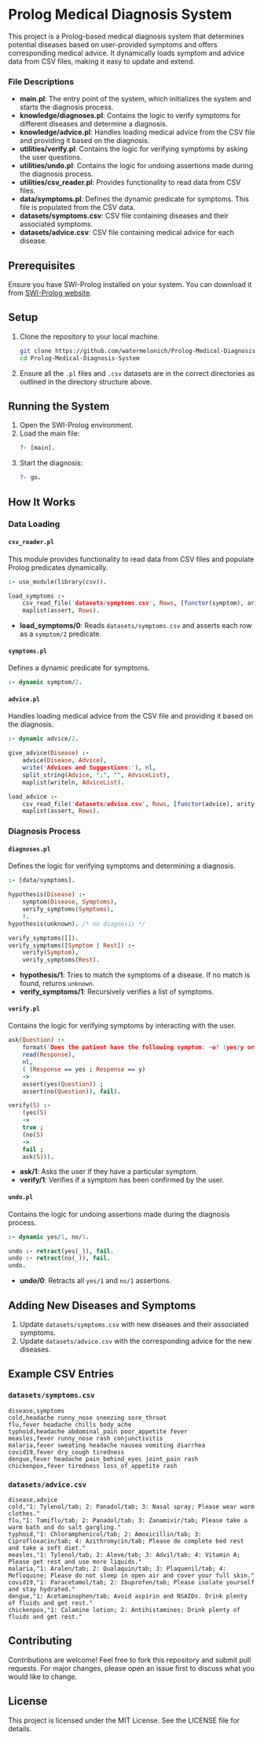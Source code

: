 # Prolog Medical Diagnosis System

This project is a Prolog-based medical diagnosis system that determines potential diseases based on user-provided symptoms and offers corresponding medical advice. It dynamically loads symptom and advice data from CSV files, making it easy to update and extend.

### File Descriptions

- **main.pl**: The entry point of the system, which initializes the system and starts the diagnosis process.
- **knowledge/diagnoses.pl**: Contains the logic to verify symptoms for different diseases and determine a diagnosis.
- **knowledge/advice.pl**: Handles loading medical advice from the CSV file and providing it based on the diagnosis.
- **utilities/verify.pl**: Contains the logic for verifying symptoms by asking the user questions.
- **utilities/undo.pl**: Contains the logic for undoing assertions made during the diagnosis process.
- **utilities/csv_reader.pl**: Provides functionality to read data from CSV files.
- **data/symptoms.pl**: Defines the dynamic predicate for symptoms. This file is populated from the CSV data.
- **datasets/symptoms.csv**: CSV file containing diseases and their associated symptoms.
- **datasets/advice.csv**: CSV file containing medical advice for each disease.

## Prerequisites

Ensure you have SWI-Prolog installed on your system. You can download it from [SWI-Prolog website](https://www.swi-prolog.org/).

## Setup

1. Clone the repository to your local machine.
    ```bash
    git clone https://github.com/watermelonich/Prolog-Medical-Diagnosis-System.git
    cd Prolog-Medical-Diagnosis-System
    ```

2. Ensure all the `.pl` files and `.csv` datasets are in the correct directories as outlined in the directory structure above.

## Running the System

1. Open the SWI-Prolog environment.
2. Load the main file:
    ```prolog
    ?- [main].
    ```
3. Start the diagnosis:
    ```prolog
    ?- go.
    ```

## How It Works

### Data Loading

#### `csv_reader.pl`

This module provides functionality to read data from CSV files and populate Prolog predicates dynamically.

```prolog
:- use_module(library(csv)).

load_symptoms :-
    csv_read_file('datasets/symptoms.csv', Rows, [functor(symptom), arity(2)]),
    maplist(assert, Rows).
```

- **load_symptoms/0**: Reads `datasets/symptoms.csv` and asserts each row as a `symptom/2` predicate.

#### `symptoms.pl`

Defines a dynamic predicate for symptoms.

```prolog
:- dynamic symptom/2.
```

#### `advice.pl`

Handles loading medical advice from the CSV file and providing it based on the diagnosis.

```prolog
:- dynamic advice/2.

give_advice(Disease) :-
    advice(Disease, Advice),
    write('Advices and Suggestions:'), nl,
    split_string(Advice, ";", "", AdviceList),
    maplist(writeln, AdviceList).

load_advice :-
    csv_read_file('datasets/advice.csv', Rows, [functor(advice), arity(2)]),
    maplist(assert, Rows).
```

### Diagnosis Process

#### `diagnoses.pl`

Defines the logic for verifying symptoms and determining a diagnosis.

```prolog
:- [data/symptoms].

hypothesis(Disease) :-
    symptom(Disease, Symptoms),
    verify_symptoms(Symptoms),
    !.
hypothesis(unknown). /* no diagnosis */

verify_symptoms([]).
verify_symptoms([Symptom | Rest]) :-
    verify(Symptom),
    verify_symptoms(Rest).
```

- **hypothesis/1**: Tries to match the symptoms of a disease. If no match is found, returns `unknown`.
- **verify_symptoms/1**: Recursively verifies a list of symptoms.

#### `verify.pl`

Contains the logic for verifying symptoms by interacting with the user.

```prolog
ask(Question) :-
    format('Does the patient have the following symptom: ~w? (yes/y or no/n) ', [Question]),
    read(Response),
    nl,
    ( (Response == yes ; Response == y)
    ->
    assert(yes(Question)) ;
    assert(no(Question)), fail).

verify(S) :-
    (yes(S)
    ->
    true ;
    (no(S)
    ->
    fail ;
    ask(S))).
```

- **ask/1**: Asks the user if they have a particular symptom.
- **verify/1**: Verifies if a symptom has been confirmed by the user.

#### `undo.pl`

Contains the logic for undoing assertions made during the diagnosis process.

```prolog
:- dynamic yes/1, no/1.

undo :- retract(yes(_)), fail.
undo :- retract(no(_)), fail.
undo.
```

- **undo/0**: Retracts all `yes/1` and `no/1` assertions.

## Adding New Diseases and Symptoms

1. Update `datasets/symptoms.csv` with new diseases and their associated symptoms.
2. Update `datasets/advice.csv` with the corresponding advice for the new diseases.

## Example CSV Entries

### `datasets/symptoms.csv`

```csv
disease,symptoms
cold,headache runny_nose sneezing sore_throat
flu,fever headache chills body_ache
typhoid,headache abdominal_pain poor_appetite fever
measles,fever runny_nose rash conjunctivitis
malaria,fever sweating headache nausea vomiting diarrhea
covid19,fever dry_cough tiredness
dengue,fever headache pain_behind_eyes joint_pain rash
chickenpox,fever tiredness loss_of_appetite rash
```

### `datasets/advice.csv`

```csv
disease,advice
cold,"1: Tylenol/tab; 2: Panadol/tab; 3: Nasal spray; Please wear warm clothes."
flu,"1: Tamiflu/tab; 2: Panadol/tab; 3: Zanamivir/tab; Please take a warm bath and do salt gargling."
typhoid,"1: Chloramphenicol/tab; 2: Amoxicillin/tab; 3: Ciprofloxacin/tab; 4: Azithromycin/tab; Please do complete bed rest and take a soft diet."
measles,"1: Tylenol/tab; 2: Aleve/tab; 3: Advil/tab; 4: Vitamin A; Please get rest and use more liquids."
malaria,"1: Aralen/tab; 2: Qualaquin/tab; 3: Plaquenil/tab; 4: Mefloquine; Please do not sleep in open air and cover your full skin."
covid19,"1: Paracetamol/tab; 2: Ibuprofen/tab; Please isolate yourself and stay hydrated."
dengue,"1: Acetaminophen/tab; Avoid aspirin and NSAIDs. Drink plenty of fluids and get rest."
chickenpox,"1: Calamine lotion; 2: Antihistamines; Drink plenty of fluids and get rest."
```

## Contributing

Contributions are welcome! Feel free to fork this repository and submit pull requests. For major changes, please open an issue first to discuss what you would like to change.

## License

This project is licensed under the MIT License. See the LICENSE file for details.
